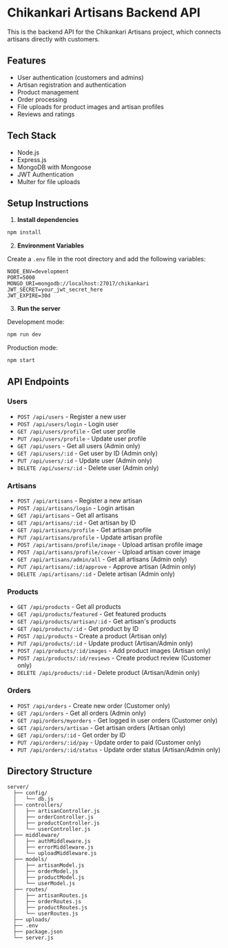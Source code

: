 # Chikankari Artisans Backend API

This is the backend API for the Chikankari Artisans project, which connects artisans directly with customers.

## Features

- User authentication (customers and admins)
- Artisan registration and authentication
- Product management
- Order processing
- File uploads for product images and artisan profiles
- Reviews and ratings

## Tech Stack

- Node.js
- Express.js
- MongoDB with Mongoose
- JWT Authentication
- Multer for file uploads

## Setup Instructions

1. **Install dependencies**

```bash
npm install
```

2. **Environment Variables**

Create a `.env` file in the root directory and add the following variables:

```
NODE_ENV=development
PORT=5000
MONGO_URI=mongodb://localhost:27017/chikankari
JWT_SECRET=your_jwt_secret_here
JWT_EXPIRE=30d
```

3. **Run the server**

Development mode:
```bash
npm run dev
```

Production mode:
```bash
npm start
```

## API Endpoints

### Users
- `POST /api/users` - Register a new user
- `POST /api/users/login` - Login user
- `GET /api/users/profile` - Get user profile
- `PUT /api/users/profile` - Update user profile
- `GET /api/users` - Get all users (Admin only)
- `GET /api/users/:id` - Get user by ID (Admin only)
- `PUT /api/users/:id` - Update user (Admin only)
- `DELETE /api/users/:id` - Delete user (Admin only)

### Artisans
- `POST /api/artisans` - Register a new artisan
- `POST /api/artisans/login` - Login artisan
- `GET /api/artisans` - Get all artisans
- `GET /api/artisans/:id` - Get artisan by ID
- `GET /api/artisans/profile` - Get artisan profile
- `PUT /api/artisans/profile` - Update artisan profile
- `POST /api/artisans/profile/image` - Upload artisan profile image
- `POST /api/artisans/profile/cover` - Upload artisan cover image
- `GET /api/artisans/admin/all` - Get all artisans (Admin only)
- `PUT /api/artisans/:id/approve` - Approve artisan (Admin only)
- `DELETE /api/artisans/:id` - Delete artisan (Admin only)

### Products
- `GET /api/products` - Get all products
- `GET /api/products/featured` - Get featured products
- `GET /api/products/artisan/:id` - Get artisan's products
- `GET /api/products/:id` - Get product by ID
- `POST /api/products` - Create a product (Artisan only)
- `PUT /api/products/:id` - Update product (Artisan/Admin only)
- `POST /api/products/:id/images` - Add product images (Artisan only)
- `POST /api/products/:id/reviews` - Create product review (Customer only)
- `DELETE /api/products/:id` - Delete product (Artisan/Admin only)

### Orders
- `POST /api/orders` - Create new order (Customer only)
- `GET /api/orders` - Get all orders (Admin only)
- `GET /api/orders/myorders` - Get logged in user orders (Customer only)
- `GET /api/orders/artisan` - Get artisan orders (Artisan only)
- `GET /api/orders/:id` - Get order by ID
- `PUT /api/orders/:id/pay` - Update order to paid (Customer only)
- `PUT /api/orders/:id/status` - Update order status (Artisan/Admin only)

## Directory Structure

```
server/
  ├── config/
  │   └── db.js
  ├── controllers/
  │   ├── artisanController.js
  │   ├── orderController.js
  │   ├── productController.js
  │   └── userController.js
  ├── middleware/
  │   ├── authMiddleware.js
  │   ├── errorMiddleware.js
  │   └── uploadMiddleware.js
  ├── models/
  │   ├── artisanModel.js
  │   ├── orderModel.js
  │   ├── productModel.js
  │   └── userModel.js
  ├── routes/
  │   ├── artisanRoutes.js
  │   ├── orderRoutes.js
  │   ├── productRoutes.js
  │   └── userRoutes.js
  ├── uploads/
  ├── .env
  ├── package.json
  └── server.js
```